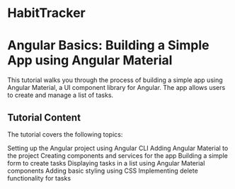 # HabitTracker
# Angular Basics: Building a Simple App using Angular Material

This tutorial walks you through the process of building a simple app using Angular Material, a UI component library for Angular. The app allows users to create and manage a list of tasks.

## Tutorial Content
The tutorial covers the following topics:

Setting up the Angular project using Angular CLI
Adding Angular Material to the project
Creating components and services for the app
Building a simple form to create tasks
Displaying tasks in a list using Angular Material components
Adding basic styling using CSS
Implementing delete functionality for tasks


